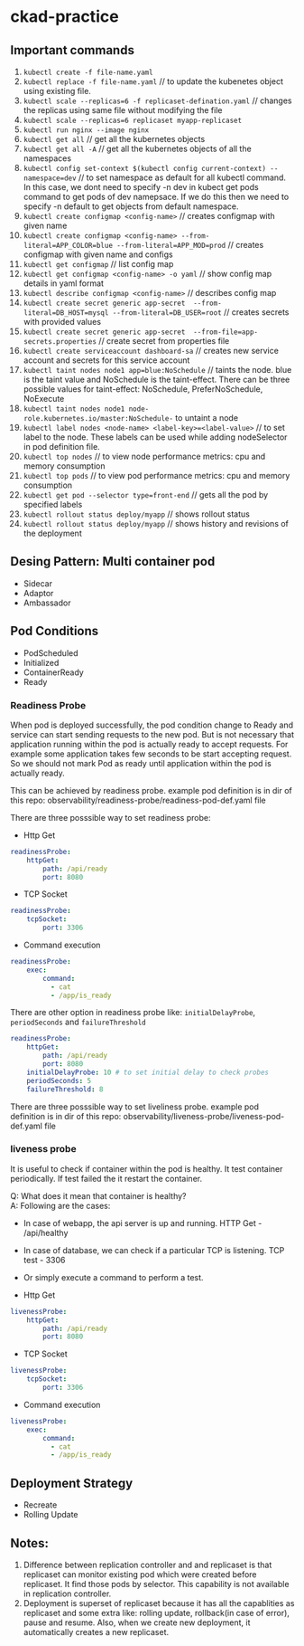# ckad-practice


## Important commands

1. `kubectl create -f file-name.yaml`
2. `kubectl replace -f file-name.yaml` // to update the kubenetes object using existing file.
3. `kubectl scale --replicas=6 -f replicaset-defination.yaml` // changes the replicas using same file without modifying the file
4. `kubectl scale --replicas=6 replicaset myapp-replicaset`
5. `kubectl run nginx --image nginx`
6. `kubectl get all` // get all the kubernetes objects
7. `kubectl get all -A` // get all the kubernetes objects of all the namespaces
8. `kubectl config set-context $(kubectl config current-context) --namespace=dev` // to set namespace as default for all kubectl command. In this case, we dont need to specify -n dev in kubect get pods command to get pods of dev namepsace. If we do this then we need to specify -n default to get objects from default namespace.
9. `kubectl create configmap <config-name>` // creates configmap with given name
10. `kubectl create configmap <config-name> --from-literal=APP_COLOR=blue --from-literal=APP_MOD=prod` // creates configmap with given name and configs
11. `kubectl get configmap` // list config map
12. `kubectl get configmap <config-name> -o yaml` // show config map details in yaml format
13. `kubectl describe configmap <config-name>` // describes config map
14. `kubectl create secret generic app-secret  --from-literal=DB_HOST=mysql --from-literal=DB_USER=root` // creates secrets with provided values
15. `kubectl create secret generic app-secret  --from-file=app-secrets.properties` // create secret from properties file
16. `kubectl create serviceaccount dashboard-sa` // creates new service account and secrets for this service account
17. `kubectl taint nodes node1 app=blue:NoSchedule` // taints the node. blue is the taint value and NoSchedule is the taint-effect. There can be three possible values for taint-effect: NoSchedule, PreferNoSchedule, NoExecute
18. `kubectl taint nodes node1 node-role.kubernetes.io/master:NoSchedule-` to untaint a node
19. `kubectl label nodes <node-name> <label-key>=<label-value>` // to set label to the node. These labels can be used while adding nodeSelector in pod definition file.
20. `kubectl top nodes` // to view node performance metrics: cpu and memory consumption
21. `kubectl top pods` // to view pod performance metrics: cpu and memory consumption
22. `kubectl get pod --selector type=front-end` // gets all the pod by specified labels
23. `kubectl rollout status deploy/myapp` // shows rollout status
24. `kubectl rollout status deploy/myapp` // shows history and revisions of the deployment

## Desing Pattern: Multi container pod
- Sidecar
- Adaptor
- Ambassador

## Pod Conditions
- PodScheduled
- Initialized
- ContainerReady
- Ready

### Readiness Probe
When pod is deployed successfully, the pod condition change to Ready and service can start sending requests to the new pod.
But is not necessary that application running within the pod is actually ready to accept requests. For example some application takes few seconds to be start accepting request.
So we should not mark Pod as ready until application within the pod is actually ready.

This can be achieved by readiness probe. example pod definition is in dir of this repo: observability/readiness-probe/readiness-pod-def.yaml file

There are three posssible way to set readiness probe:
- Http Get
```yaml
readinessProbe:
    httpGet:
        path: /api/ready
        port: 8080
```
- TCP Socket
```yaml
readinessProbe:
    tcpSocket:
        port: 3306
```
- Command execution
```yaml
readinessProbe:
    exec:
        command:
          - cat
          - /app/is_ready
```

There are other option in readiness probe like: `initialDelayProbe`, `periodSeconds` and `failureThreshold`
```yaml
readinessProbe:
    httpGet:
        path: /api/ready
        port: 8080
    initialDelayProbe: 10 # to set initial delay to check probes
    periodSeconds: 5
    failureThreshold: 8
```

There are three posssible way to set liveliness probe. example pod definition is in dir of this repo: observability/liveness-probe/liveness-pod-def.yaml file

### liveness probe
It is useful to check if container within the pod is healthy. It test container periodically. If test failed the it restart the container.



Q: What does it mean that container is healthy? <br>
A: Following are the cases: <br> 
- In case of webapp, the api server is up and running. HTTP Get - /api/healthy
- In case of database, we can check if a particular TCP is listening. TCP test - 3306
- Or simply execute a command to perform a test.

- Http Get
```yaml
livenessProbe:
    httpGet:
        path: /api/ready
        port: 8080
```
- TCP Socket
```yaml
livenessProbe:
    tcpSocket:
        port: 3306
```
- Command execution
```yaml
livenessProbe:
    exec:
        command:
          - cat
          - /app/is_ready
```

## Deployment Strategy
- Recreate
- Rolling Update

## Notes:
1. Difference between replication controller and and replicaset is that replicaset can monitor existing pod which were created before replicaset. It find those pods by selector. This capability is not available in replication controller.
2. Deployment is superset of replicaset because it has all the capablities as replicaset and some extra like: rolling update, rollback(in case of error), pause and resume. Also, when we create new deployment, it automatically creates a new replicaset.